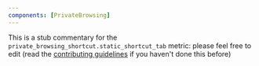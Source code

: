 ```yaml
---
components: [PrivateBrowsing]
---
```


This is a stub commentary for the `private_browsing_shortcut.static_shortcut_tab` metric: please feel free to edit (read the
[contributing guidelines](https://github.com/mozilla/glean-annotations/blob/main/CONTRIBUTING.md)
if you haven't done this before)
